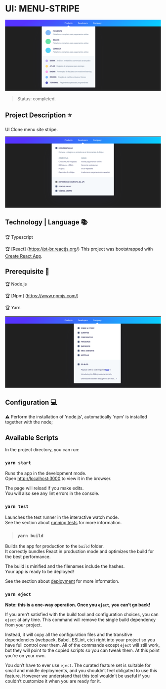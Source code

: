 # UI: MENU-STRIPE
<p align="center">
  <img src="https://github.com/nando-cezar/repository-img/blob/master/ui-clone-stripe-1.PNG">
</p>

> Status: completed.

## Project Description :star:

UI Clone menu site stripe.

<p align="center">
  <img src="https://github.com/nando-cezar/repository-img/blob/master/ui-clone-stripe-2.PNG">
</p>

## Technology | Language :books:

:trophy: Typescript

:trophy: [React] (https://pt-br.reactjs.org/)
This project was bootstrapped with [Create React App](https://github.com/facebook/create-react-app).

 ## Prerequisite :memo:
 
:trophy: Node.js

:trophy: [Npm] (https://www.npmjs.com/)

:trophy: Yarn

<p align="center">
  <img src="https://github.com/nando-cezar/repository-img/blob/master/ui-clone-stripe-3.PNG">
</p>

## Configuration :computer:

:warning: Perform the installation of 'node.js', automatically 'npm' is installed together with the node;

## Available Scripts

In the project directory, you can run:

### `yarn start`

Runs the app in the development mode.\
Open [http://localhost:3000](http://localhost:3000) to view it in the browser.

The page will reload if you make edits.\
You will also see any lint errors in the console.

### `yarn test`

Launches the test runner in the interactive watch mode.\
See the section about [running tests](https://facebook.github.io/create-react-app/docs/running-tests) for more information.

> ### `yarn build`

Builds the app for production to the `build` folder.\
It correctly bundles React in production mode and optimizes the build for the best performance.

The build is minified and the filenames include the hashes.\
Your app is ready to be deployed!

See the section about [deployment](https://facebook.github.io/create-react-app/docs/deployment) for more information.

### `yarn eject`

**Note: this is a one-way operation. Once you `eject`, you can’t go back!**

If you aren’t satisfied with the build tool and configuration choices, you can `eject` at any time. This command will remove the single build dependency from your project.

Instead, it will copy all the configuration files and the transitive dependencies (webpack, Babel, ESLint, etc) right into your project so you have full control over them. All of the commands except `eject` will still work, but they will point to the copied scripts so you can tweak them. At this point you’re on your own.

You don’t have to ever use `eject`. The curated feature set is suitable for small and middle deployments, and you shouldn’t feel obligated to use this feature. However we understand that this tool wouldn’t be useful if you couldn’t customize it when you are ready for it.
